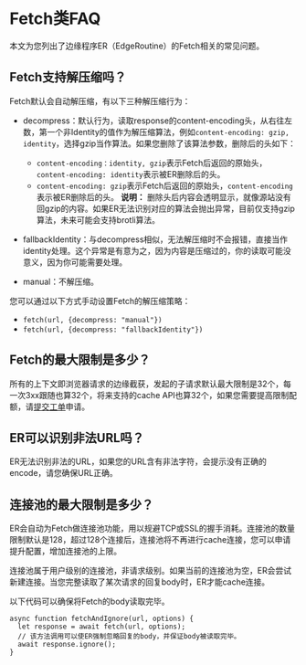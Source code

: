 # Fetch类FAQ

本文为您列出了边缘程序ER（EdgeRoutine）的Fetch相关的常见问题。

## Fetch支持解压缩吗？

Fetch默认会自动解压缩，有以下三种解压缩行为：

-   decompress：默认行为，读取response的content-encoding头，从右往左数，第一个非Identity的值作为解压缩算法，例如`content-encoding: gzip, identity`，选择gzip当作算法。如果您删除了该算法参数，删除后的头如下：

    -   `content-encoding：identity, gzip`表示Fetch后返回的原始头，`content-encoding: identity`表示被ER删除后的头。
    -   `content-encoding: gzip`表示Fetch后返回的原始头，`content-encoding`表示被ER删除后的头。
    **说明：** 删除头后内容会透明显示，就像源站没有回gzip的内容。如果ER无法识别对应的算法会抛出异常，目前仅支持gzip算法，未来可能会支持brotli算法。

-   fallbackIdentity：与decompress相似，无法解压缩时不会报错，直接当作identity处理。这个异常是有意为之，因为内容是压缩过的，你的读取可能没意义，因为你可能需要处理。
-   manual：不解压缩。

您可以通过以下方式手动设置Fetch的解压缩策略：

-   `fetch(url, {decompress: "manual"})`
-   `fetch(url, {decompress: "fallbackIdentity"})`

## Fetch的最大限制是多少？

所有的上下文即浏览器请求的边缘截获，发起的子请求默认最大限制是32个，每一次3xx跟随也算32个，将来支持的cache API也算32个，如果您需要提高限制配额，请[提交工单](https://workorder-intl.console.aliyun.com/?spm=5176.2020520001.aliyun_topbar.18.dbd44bd3e4f845#/ticket/createIndex)申请。

## ER可以识别非法URL吗？

ER无法识别非法的URL，如果您的URL含有非法字符，会提示没有正确的encode，请您确保URL正确。

## 连接池的最大限制是多少？

ER会自动为Fetch做连接池功能，用以规避TCP或SSL的握手消耗。连接池的数量限制默认是128，超过128个连接后，连接池将不再进行cache连接，您可以申请提升配置，增加连接池的上限。

连接池属于用户级别的连接池，非请求级别。如果当前的连接池为空，ER会尝试新建连接。当您完整读取了某次请求的回复body时，ER才能cache连接。

以下代码可以确保将Fetch的body读取完毕。

```
async function fetchAndIgnore(url, options) {
  let response = await fetch(url, options);
  // 该方法调用可以使ER强制忽略回复的body，并保证body被读取完毕。
  await response.ignore();
}
```

